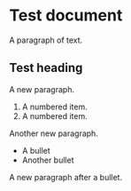 # Test document
A paragraph of text.
## Test heading
A new paragraph.
1. A numbered item.
2. A numbered item.  

Another new paragraph.
- A bullet
- Another bullet  

A new paragraph after a bullet.
